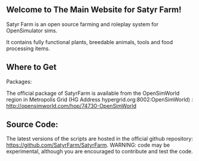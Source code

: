 ## Welcome to The Main Website for Satyr Farm!
Satyr Farm is an open source farming and roleplay system for OpenSimulator sims. 

It contains fully functional  plants, breedable animals, tools and food processing items. 
 
 
## Where to Get
Packages:

The official package of SatyrFarm is available from the OpenSimWorld region in Metropolis Grid  (HG Address hypergrid.org:8002:OpenSimWorld) : http://opensimworld.com/hop/74730-OpenSimWorld

## Source Code:
The latest versions of the scripts are hosted in the official github repository: https://github.com/SatyrFarm/SatyrFarm. WARNING: code may be experimental, although you are encouraged to contribute and test the code.


